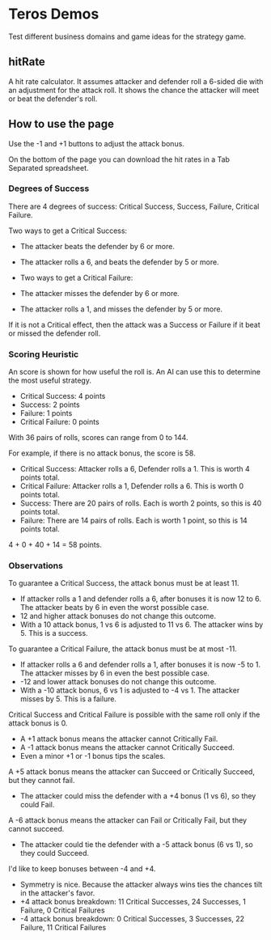 # Teros Demos

Test different business domains and game ideas for the strategy game.

## hitRate

A hit rate calculator. It assumes attacker and defender roll a 6-sided die with an adjustment for the attack roll.
It shows the chance the attacker will meet or beat the defender's roll.

## How to use the page
Use the -1 and +1 buttons to adjust the attack bonus.

On the bottom of the page you can download the hit rates in a Tab Separated spreadsheet.

### Degrees of Success
There are 4 degrees of success: Critical Success, Success, Failure, Critical Failure.

Two ways to get a Critical Success:
- The attacker beats the defender by 6 or more.
- The attacker rolls a 6, and beats the defender by 5 or more.

- Two ways to get a Critical Failure:
- The attacker misses the defender by 6 or more.
- The attacker rolls a 1, and misses the defender by 5 or more.

If it is not a Critical effect, then the attack was a Success or Failure if it beat or missed the defender roll.

### Scoring Heuristic
An score is shown for how useful the roll is. An AI can use this to determine the most useful strategy.
- Critical Success: 4 points
- Success: 2 points
- Failure: 1 points
- Critical Failure: 0 points

With 36 pairs of rolls, scores can range from 0 to 144.

For example, if there is no attack bonus, the score is 58.
- Critical Success: Attacker rolls a 6, Defender rolls a 1. This is worth 4 points total.
- Critical Failure: Attacker rolls a 1, Defender rolls a 6. This is worth 0 points total.
- Success: There are 20 pairs of rolls. Each is worth 2 points, so this is 40 points total.
- Failure: There are 14 pairs of rolls. Each is worth 1 point, so this is 14 points total.

4 + 0 + 40 + 14 = 58 points.

### Observations

To guarantee a Critical Success, the attack bonus must be at least 11.
- If attacker rolls a 1 and defender rolls a 6, after bonuses it is now 12 to 6. The attacker beats by 6 in even the worst possible case.
- 12 and higher attack bonuses do not change this outcome.
- With a 10 attack bonus, 1 vs 6 is adjusted to 11 vs 6. The attacker wins by 5. This is a success.

To guarantee a Critical Failure, the attack bonus must be at most -11.
- If attacker rolls a 6 and defender rolls a 1, after bonuses it is now -5 to 1. The attacker misses by 6 in even the best possible case.
- -12 and lower attack bonuses do not change this outcome.
- With a -10 attack bonus, 6 vs 1 is adjusted to -4 vs 1. The attacker misses by 5. This is a failure.

Critical Success and Critical Failure is possible with the same roll only if the attack bonus is 0.
- A +1 attack bonus means the attacker cannot Critically Fail.
- A -1 attack bonus means the attacker cannot Critically Succeed.
- Even a minor +1 or -1 bonus tips the scales.

A +5 attack bonus means the attacker can Succeed or Critically Succeed, but they cannot fail.
- The attacker could miss the defender with a +4 bonus (1 vs 6), so they could Fail.

A -6 attack bonus means the attacker can Fail or Critically Fail, but they cannot succeed.
- The attacker could tie the defender with a -5 attack bonus (6 vs 1), so they could Succeed.

I'd like to keep bonuses between -4 and +4.
- Symmetry is nice. Because the attacker always wins ties the chances tilt in the attacker's favor.
- +4 attack bonus breakdown: 11 Critical Successes, 24 Successes, 1 Failure, 0 Critical Failures
- -4 attack bonus breakdown: 0 Critical Successes, 3 Successes, 22 Failure, 11 Critical Failures
